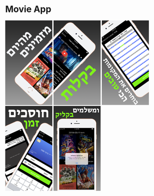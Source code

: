 # Movie App
<p float="left" margin="0 0">
<img width="150px" src="https://github.com/YRol3/Movie-App/blob/master/GitPictures/image1.png?raw=true" />
<img width="150px" src="https://github.com/YRol3/Movie-App/blob/master/GitPictures/image2.png?raw=true" />

<img width="150px" src="https://github.com/YRol3/Movie-App/blob/master/GitPictures/image3.png?raw=true" />

<img width="150px" src="https://github.com/YRol3/Movie-App/blob/master/GitPictures/image4.png?raw=true" />

<img width="150px"  src="https://github.com/YRol3/Movie-App/blob/master/GitPictures/image5.png?raw=true" />
</p>


